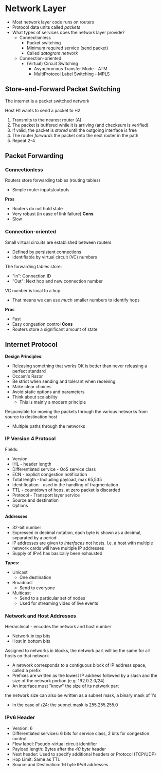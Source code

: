 

# Network Layer
- Most network layer code runs on routers
- Protocol data units called *packets*
- What types of services does the network layer provide?
	- Connectionless
		- Packet switching
		- Minimum required service (send packet)
		- Called *datagram network*
	- Connection-oriented
		- (Virtual) Circuit Switching
			- Asynchronous Transfer Mode - ATM
			- MultiProtocol Label Switching - MPLS

## Store-and-Forward Packet Switching
The internet is a packet switched network

Host H1 wants to send a packet to H2
1. Transmits to the nearest router (A)
2. The packet is buffered while it is arriving (and checksum is verified)
3. If valid, the packet is *stored* until the outgoing interface is free
4. The router *forwards* the packet onto the next router in the path
5. Repeat 2-4


## Packet Forwarding 

### Connectionless
Routers store forwarding tables (routing tables)
- Simple router inputs/outputs

**Pros**
- Routers do not hold state
- Very robust (in case of link failure)
**Cons**
- Slow
### Connection-oriented

Small virtual circuits are established between routers
- Defined by persistent connections
- Identifiable by virtual circuit (VC) numbers

The forwarding tables store:
- "In": Connection ID
- "Out": Next hop and new connection number

VC number is local to a hop
- That means we can use *much* smaller numbers to identify hops

**Pros**
- Fast
- Easy congestion control
**Cons**
- Routers store a significant amount of state

## Internet Protocol

**Design Principles**:
- Releasing something that works OK is better than never releasing a perfect standard
- Occam's Razor
- Be strict when sending and tolerant when receiving
- Make clear choices
- Avoid static options and parameters
- Think about scalability
	- This is mainly a modern principle

Responsible for moving the packets through the various networks from source to destination host
- Multiple paths through the networks

### IP Version 4 Protocol

Fields:
- Version
- IHL - header length
- Differentiated service - QoS service class
- ECN - explicit congestion notification
- Total length - Including payload, max 65,535
- Identification - used in the handling of fragmentation
- TTL - countdown of hops, at zero packet is discarded
- Protocol - Transport layer service
- Source and destination
- Options


#### Addresses
- 32-bit number
- Expressed in decimal notation, each byte is shown as a decimal, separated by a period
- IP addresses are given to *interfaces* not hosts. I.e. a host with multiple network cards will have multiple IP addresses
- Supply of IPv4 has basically been exhausted

**Types:**
- Unicast
	- One destination
- Broadcast
	- Send to everyone
- Multicast
	- Send to a particular set of nodes
	- Used for streaming video of live events

### Network and Host Addresses
Hierarchical - encodes the network and host number
- Network in top bits
- Host in bottom bits

Assigned to networks in blocks, the network part will be the same for all hosts on that network
- A network corresponds to a contiguous block of IP address space, called a prefix
- Prefixes are written as the lowest IP address followed by a slash and the size of the network portion (e.g. 192.0.2.0/24)
- An interface must "know" the size of its network part

the network size can also be written as a subnet mask, a binary mask of 1's
- In the case of /24: the subnet mask is 255.255.255.0


### IPv6 Header
- Version: 6
- Differentiated services: 6 bits for service class, 2 bits for congestion control
- Flow label: Pseudo-virtual circuit identifier
- Payload length: Bytes after the *40 byte* header
- Next header: Used to specify additional headers or Protocol (TCP/UDP)
- Hop Limit: Same as TTL
- Source and Destination: 16 byte IPv6 addresses

